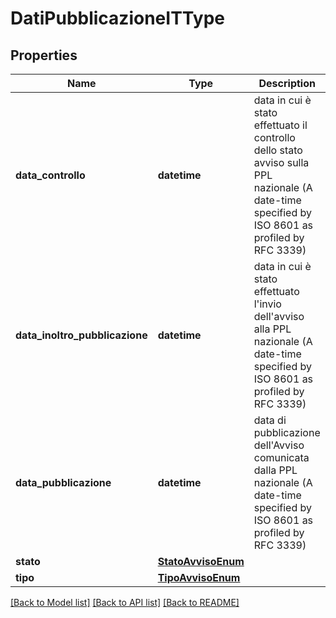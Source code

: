 # DatiPubblicazioneITType

## Properties
Name | Type | Description | Notes
------------ | ------------- | ------------- | -------------
**data_controllo** | **datetime** | data in cui è stato effettuato il controllo dello stato avviso sulla PPL nazionale (A date-time specified by ISO 8601 as profiled by RFC 3339) | [optional] 
**data_inoltro_pubblicazione** | **datetime** | data in cui è stato effettuato l&#x27;invio dell&#x27;avviso alla PPL nazionale (A date-time specified by ISO 8601 as profiled by RFC 3339) | [optional] 
**data_pubblicazione** | **datetime** | data di pubblicazione dell&#x27;Avviso comunicata dalla PPL nazionale (A date-time specified by ISO 8601 as profiled by RFC 3339) | [optional] 
**stato** | [**StatoAvvisoEnum**](StatoAvvisoEnum.md) |  | [optional] 
**tipo** | [**TipoAvvisoEnum**](TipoAvvisoEnum.md) |  | [optional] 

[[Back to Model list]](../README.md#documentation-for-models) [[Back to API list]](../README.md#documentation-for-api-endpoints) [[Back to README]](../README.md)

